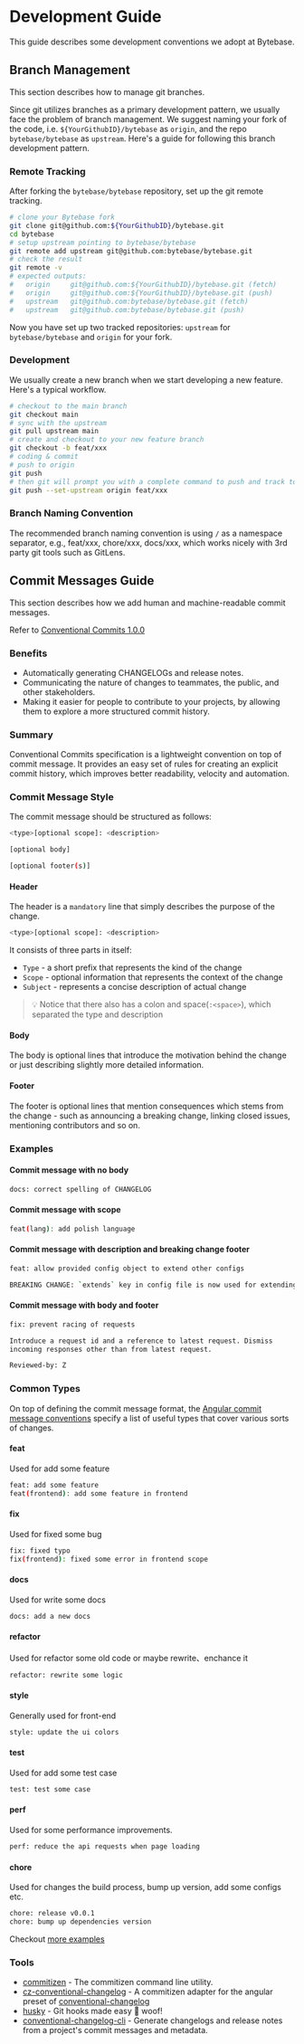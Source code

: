 # Development Guide

This guide describes some development conventions we adopt at Bytebase.


## Branch Management

This section describes how to manage git branches.

Since git utilizes branches as a primary development pattern, we usually face the problem of branch management. We suggest naming your fork of the code, i.e. `${YourGithubID}/bytebase` as `origin`, and the repo `bytebase/bytebase` as `upstream`. Here's a guide for following this branch development pattern.

### Remote Tracking

After forking the `bytebase/bytebase` repository, set up the git remote tracking.

```bash
# clone your Bytebase fork
git clone git@github.com:${YourGithubID}/bytebase.git
cd bytebase
# setup upstream pointing to bytebase/bytebase
git remote add upstream git@github.com:bytebase/bytebase.git
# check the result
git remote -v
# expected outputs:
#   origin     git@github.com:${YourGithubID}/bytebase.git (fetch)
#   origin     git@github.com:${YourGithubID}/bytebase.git (push)
#   upstream   git@github.com:bytebase/bytebase.git (fetch)
#   upstream   git@github.com:bytebase/bytebase.git (push)
```

Now you have set up two tracked repositories: `upstream` for `bytebase/bytebase` and `origin` for your fork.

### Development

We usually create a new branch when we start developing a new feature. Here's a typical workflow.

```bash
# checkout to the main branch
git checkout main
# sync with the upstream
git pull upstream main
# create and checkout to your new feature branch
git checkout -b feat/xxx
# coding & commit
# push to origin
git push
# then git will prompt you with a complete command to push and track to the origin, copy & paste
git push --set-upstream origin feat/xxx
```

### Branch Naming Convention

The recommended branch naming convention is using `/` as a namespace separator, e.g., feat/xxx, chore/xxx, docs/xxx, which works nicely with 3rd party git tools such as GitLens.



## Commit Messages Guide

This section describes how we add human and machine-readable commit messages.

Refer to [Conventional Commits 1.0.0](https://www.conventionalcommits.org/en/v1.0.0/)

### Benefits

* Automatically generating CHANGELOGs and release notes.
* Communicating the nature of changes to teammates, the public, and other stakeholders.
* Making it easier for people to contribute to your projects, by allowing them to explore a more structured commit history.

### Summary

Conventional Commits specification is a lightweight convention on top of commit message. It provides an easy set of rules for creating an explicit commit history, which improves better readability, velocity and automation.

### Commit Message Style

The commit message should be structured as follows:

```bash
<type>[optional scope]: <description>

[optional body]

[optional footer(s)]
```

#### Header

The header is a `mandatory` line that simply describes the purpose of the change.

```bash
<type>[optional scope]: <description>
```

It consists of three parts in itself:

* `Type` - a short prefix that represents the kind of the change
* `Scope` - optional information that represents the context of the change
* `Subject` - represents a concise description of actual change

> 💡 Notice that there also has a colon and space(`:<space>`), which separated the type and description

#### Body

The body is optional lines that introduce the motivation behind the change or just describing slightly more detailed information.

#### Footer

The footer is optional lines that mention consequences which stems from the change - such as announcing a breaking change, linking closed issues, mentioning contributors and so on.

### Examples

#### Commit message with no body

```bash
docs: correct spelling of CHANGELOG
```

#### Commit message with scope

```bash
feat(lang): add polish language
```

#### Commit message with description and breaking change footer

```bash
feat: allow provided config object to extend other configs

BREAKING CHANGE: `extends` key in config file is now used for extending other config files
```

#### Commit message with body and footer

```bash
fix: prevent racing of requests

Introduce a request id and a reference to latest request. Dismiss
incoming responses other than from latest request.

Reviewed-by: Z
```

### Common Types

On top of defining the commit message format, the [Angular commit message conventions](https://github.com/angular/angular/blob/22b96b9/CONTRIBUTING.md#-commit-message-guidelines) specify a list of useful types that cover various sorts of changes.

#### feat

Used for add some feature

```bash
feat: add some feature
feat(frontend): add some feature in frontend
```

#### fix

Used for fixed some bug

```bash
fix: fixed typo
fix(frontend): fixed some error in frontend scope
```

#### docs

Used for write some docs

```bash
docs: add a new docs
```

#### refactor

Used for refactor some old code or maybe rewrite、enchance it

```bash
refactor: rewrite some logic
```

#### style

Generally used for front-end

```bash
style: update the ui colors
```

#### test

Used for add some test case

```bash
test: test some case
```

#### perf

Used for some performance improvements.

```bash
perf: reduce the api requests when page loading
```

#### chore

Used for changes the build process, bump up version, add some configs etc.

```bash
chore: release v0.0.1
chore: bump up dependencies version
```

Checkout [more examples](https://www.conventionalcommits.org/en/v1.0.0/#examples)

### Tools

* [commitizen](https://github.com/commitizen/cz-cli) - The commitizen command line utility.
* [cz-conventional-changelog](https://github.com/commitizen/cz-conventional-changelog) - A commitizen adapter for the angular preset of [conventional-changelog](https://github.com/conventional-changelog/conventional-changelog)
* [husky](https://github.com/typicode/husky) - Git hooks made easy 🐶 woof!
* [conventional-changelog-cli](https://github.com/conventional-changelog/conventional-changelog/tree/master/packages/conventional-changelog-cli) - Generate changelogs and release notes from a project's commit messages and metadata.
